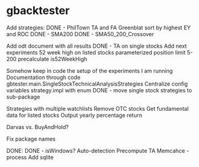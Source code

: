 # gbacktester

Add strategies:
	DONE - PhilTown TA 
    	and FA
    Greenblat
        sort by highest EY and ROC
    DONE - SMA200
    DONE - SMA50_200_Crossover

Add odt document with all results
    DONE - TA on single stocks
    Add next experiments
        52 week high on listed stocks
            parameterized position limit 5-200
            precalculate is52WeekHigh

Somehow keep in code the setup of the experiments I am running
    Documentation through code
    gbtester.main.SingleStockTechnicalAnalysisStrategies
Centralize config variables
    strategy.impl with enum
    DONE - move single stock strategies to sub-package

Strategies with multiple watchlists
Remove OTC stocks
Get fundamental data for listed stocks
Output yearly percentage return

Darvas vs. BuyAndHold?

Fix package names

DONE:
    DONE - isWindows? Auto-detection
    Precompute TA
    Memcahce - process
    Add sqlite
